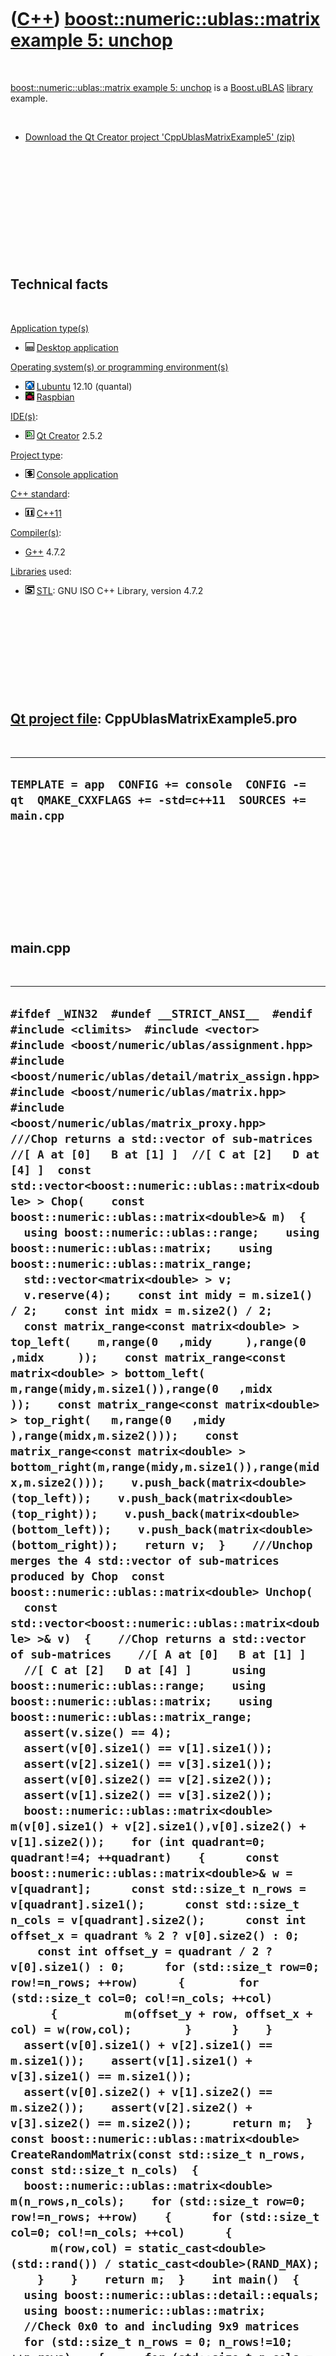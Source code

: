 



 

 

 

 

 

([C++](Cpp.htm)) [boost::numeric::ublas::matrix example 5: unchop](CppUblasMatrixExample5.htm)
==============================================================================================

 

[boost::numeric::ublas::matrix example 5:
unchop](CppUblasMatrixExample5.htm) is a [Boost.uBLAS](CppUblas.htm)
[library](CppLibrary.htm) example.

 

-   [Download the Qt Creator project
    'CppUblasMatrixExample5' (zip)](CppUblasMatrixExample5.zip)

 

 

 

 

 

 

Technical facts
---------------

 

[Application type(s)](CppApplication.htm)

-   ![Desktop](PicDesktop.png) [Desktop
    application](CppDesktopApplication.htm)

[Operating system(s) or programming environment(s)](CppOs.htm)

-   ![Lubuntu](PicLubuntu.png) [Lubuntu](CppLubuntu.htm) 12.10 (quantal)
-   ![Raspbian](PicRaspbian.png) [Raspbian](CppRaspbian.htm)

[IDE(s)](CppIde.htm):

-   ![Qt Creator](PicQtCreator.png) [Qt Creator](CppQtCreator.htm) 2.5.2

[Project type](CppQtProjectType.htm):

-   ![console](PicConsole.png) [Console
    application](CppConsoleApplication.htm)

[C++ standard](CppStandard.htm):

-   ![C++11](PicCpp11.png) [C++11](Cpp11.htm)

[Compiler(s)](CppCompiler.htm):

-   [G++](CppGpp.htm) 4.7.2

[Libraries](CppLibrary.htm) used:

-   ![STL](PicStl.png) [STL](CppStl.htm): GNU ISO C++ Library, version
    4.7.2

 

 

 

 

 

[Qt project file](CppQtProjectFile.htm): CppUblasMatrixExample5.pro
-------------------------------------------------------------------

 

  ----------------------------------------------------------------------------------------------------------
  ` TEMPLATE = app  CONFIG += console  CONFIG -= qt  QMAKE_CXXFLAGS += -std=c++11  SOURCES += main.cpp   `
  ----------------------------------------------------------------------------------------------------------

 

 

 

 

 

main.cpp
--------

 

  -----------------------------------------------------------------------------------------------------------------------------------------------------------------------------------------------------------------------------------------------------------------------------------------------------------------------------------------------------------------------------------------------------------------------------------------------------------------------------------------------------------------------------------------------------------------------------------------------------------------------------------------------------------------------------------------------------------------------------------------------------------------------------------------------------------------------------------------------------------------------------------------------------------------------------------------------------------------------------------------------------------------------------------------------------------------------------------------------------------------------------------------------------------------------------------------------------------------------------------------------------------------------------------------------------------------------------------------------------------------------------------------------------------------------------------------------------------------------------------------------------------------------------------------------------------------------------------------------------------------------------------------------------------------------------------------------------------------------------------------------------------------------------------------------------------------------------------------------------------------------------------------------------------------------------------------------------------------------------------------------------------------------------------------------------------------------------------------------------------------------------------------------------------------------------------------------------------------------------------------------------------------------------------------------------------------------------------------------------------------------------------------------------------------------------------------------------------------------------------------------------------------------------------------------------------------------------------------------------------------------------------------------------------------------------------------------------------------------------------------------------------------------------------------------------------------------------------------------------------------------------------------------------------------------------------------------------------------------------------------------------------------------------------------------------------------------------------------------------------------------------------------------------------------------------------------------------------------------------------------------------------------------------------------------------------------------------------------------------------------------------------------------------------------------------------------------------------------------------------------------------------------------------------------------------------------------------------------------------------------------------------------------------------------------------------------------------------------------------------------------------------------------------------------------------------------------------------------------------------------------------------------------------------------------------------------------------------------------------------------------------------------------------------------------------------------------------------------------------------------------------------------------------------------------------------------------------------------------------------------
  ` #ifdef _WIN32  #undef __STRICT_ANSI__  #endif    #include <climits>  #include <vector>    #include <boost/numeric/ublas/assignment.hpp>  #include <boost/numeric/ublas/detail/matrix_assign.hpp>  #include <boost/numeric/ublas/matrix.hpp>  #include <boost/numeric/ublas/matrix_proxy.hpp>    ///Chop returns a std::vector of sub-matrices  //[ A at [0]   B at [1] ]  //[ C at [2]   D at [4] ]  const std::vector<boost::numeric::ublas::matrix<double> > Chop(    const boost::numeric::ublas::matrix<double>& m)  {    using boost::numeric::ublas::range;    using boost::numeric::ublas::matrix;    using boost::numeric::ublas::matrix_range;    std::vector<matrix<double> > v;    v.reserve(4);    const int midy = m.size1() / 2;    const int midx = m.size2() / 2;    const matrix_range<const matrix<double> > top_left(    m,range(0   ,midy     ),range(0   ,midx     ));    const matrix_range<const matrix<double> > bottom_left( m,range(midy,m.size1()),range(0   ,midx     ));    const matrix_range<const matrix<double> > top_right(   m,range(0   ,midy     ),range(midx,m.size2()));    const matrix_range<const matrix<double> > bottom_right(m,range(midy,m.size1()),range(midx,m.size2()));    v.push_back(matrix<double>(top_left));    v.push_back(matrix<double>(top_right));    v.push_back(matrix<double>(bottom_left));    v.push_back(matrix<double>(bottom_right));    return v;  }    ///Unchop merges the 4 std::vector of sub-matrices produced by Chop  const boost::numeric::ublas::matrix<double> Unchop(    const std::vector<boost::numeric::ublas::matrix<double> >& v)  {    //Chop returns a std::vector of sub-matrices    //[ A at [0]   B at [1] ]    //[ C at [2]   D at [4] ]      using boost::numeric::ublas::range;    using boost::numeric::ublas::matrix;    using boost::numeric::ublas::matrix_range;    assert(v.size() == 4);    assert(v[0].size1() == v[1].size1());    assert(v[2].size1() == v[3].size1());    assert(v[0].size2() == v[2].size2());    assert(v[1].size2() == v[3].size2());    boost::numeric::ublas::matrix<double> m(v[0].size1() + v[2].size1(),v[0].size2() + v[1].size2());    for (int quadrant=0; quadrant!=4; ++quadrant)    {      const boost::numeric::ublas::matrix<double>& w = v[quadrant];      const std::size_t n_rows = v[quadrant].size1();      const std::size_t n_cols = v[quadrant].size2();      const int offset_x = quadrant % 2 ? v[0].size2() : 0;      const int offset_y = quadrant / 2 ? v[0].size1() : 0;      for (std::size_t row=0; row!=n_rows; ++row)      {        for (std::size_t col=0; col!=n_cols; ++col)        {          m(offset_y + row, offset_x + col) = w(row,col);        }      }    }      assert(v[0].size1() + v[2].size1() == m.size1());    assert(v[1].size1() + v[3].size1() == m.size1());    assert(v[0].size2() + v[1].size2() == m.size2());    assert(v[2].size2() + v[3].size2() == m.size2());      return m;  }    const boost::numeric::ublas::matrix<double> CreateRandomMatrix(const std::size_t n_rows, const std::size_t n_cols)  {    boost::numeric::ublas::matrix<double> m(n_rows,n_cols);    for (std::size_t row=0; row!=n_rows; ++row)    {      for (std::size_t col=0; col!=n_cols; ++col)      {        m(row,col) = static_cast<double>(std::rand()) / static_cast<double>(RAND_MAX);      }    }    return m;  }    int main()  {    using boost::numeric::ublas::detail::equals;    using boost::numeric::ublas::matrix;      //Check 0x0 to and including 9x9 matrices    for (std::size_t n_rows = 0; n_rows!=10; ++n_rows)    {      for (std::size_t n_cols = 0; n_cols!=10; ++n_cols)      {        //Epsilon is more or less the smallest round-off error        const double epsilon = std::numeric_limits<double>::epsilon();          //Create a random matrix        const matrix<double> m = CreateRandomMatrix(n_rows,n_cols);          //Assume it is found identical to itself        assert(equals(m,m,epsilon,epsilon));          //Chop and unchop the input matrix        const matrix<double> n = Unchop(Chop(m));          //Assume input matrix and result are identical        assert(equals(m,n,epsilon,epsilon));      }    }  } `
  -----------------------------------------------------------------------------------------------------------------------------------------------------------------------------------------------------------------------------------------------------------------------------------------------------------------------------------------------------------------------------------------------------------------------------------------------------------------------------------------------------------------------------------------------------------------------------------------------------------------------------------------------------------------------------------------------------------------------------------------------------------------------------------------------------------------------------------------------------------------------------------------------------------------------------------------------------------------------------------------------------------------------------------------------------------------------------------------------------------------------------------------------------------------------------------------------------------------------------------------------------------------------------------------------------------------------------------------------------------------------------------------------------------------------------------------------------------------------------------------------------------------------------------------------------------------------------------------------------------------------------------------------------------------------------------------------------------------------------------------------------------------------------------------------------------------------------------------------------------------------------------------------------------------------------------------------------------------------------------------------------------------------------------------------------------------------------------------------------------------------------------------------------------------------------------------------------------------------------------------------------------------------------------------------------------------------------------------------------------------------------------------------------------------------------------------------------------------------------------------------------------------------------------------------------------------------------------------------------------------------------------------------------------------------------------------------------------------------------------------------------------------------------------------------------------------------------------------------------------------------------------------------------------------------------------------------------------------------------------------------------------------------------------------------------------------------------------------------------------------------------------------------------------------------------------------------------------------------------------------------------------------------------------------------------------------------------------------------------------------------------------------------------------------------------------------------------------------------------------------------------------------------------------------------------------------------------------------------------------------------------------------------------------------------------------------------------------------------------------------------------------------------------------------------------------------------------------------------------------------------------------------------------------------------------------------------------------------------------------------------------------------------------------------------------------------------------------------------------------------------------------------------------------------------------------------------------------------------------------------

 

 

 

 

 





 

[![Valid XHTML 1.0 Strict](valid-xhtml10.png){width="88"
height="31"}](http://validator.w3.org/check?uri=referer)

This page has been created by the [tool](Tools.htm)
[CodeToHtml](ToolCodeToHtml.htm)
